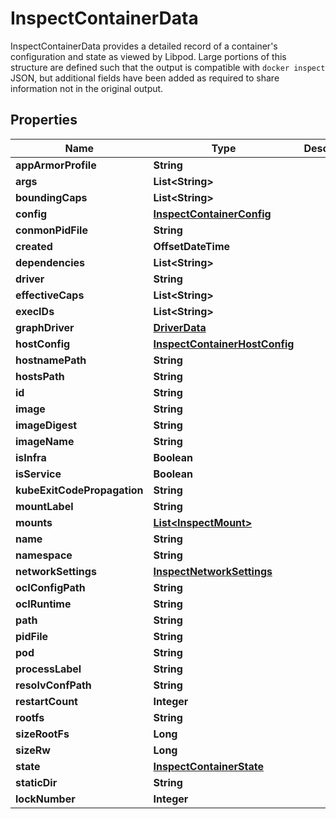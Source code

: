 

# InspectContainerData

InspectContainerData provides a detailed record of a container's configuration and state as viewed by Libpod. Large portions of this structure are defined such that the output is compatible with `docker inspect` JSON, but additional fields have been added as required to share information not in the original output.

## Properties

| Name | Type | Description | Notes |
|------------ | ------------- | ------------- | -------------|
|**appArmorProfile** | **String** |  |  [optional] |
|**args** | **List&lt;String&gt;** |  |  [optional] |
|**boundingCaps** | **List&lt;String&gt;** |  |  [optional] |
|**config** | [**InspectContainerConfig**](InspectContainerConfig.md) |  |  [optional] |
|**conmonPidFile** | **String** |  |  [optional] |
|**created** | **OffsetDateTime** |  |  [optional] |
|**dependencies** | **List&lt;String&gt;** |  |  [optional] |
|**driver** | **String** |  |  [optional] |
|**effectiveCaps** | **List&lt;String&gt;** |  |  [optional] |
|**execIDs** | **List&lt;String&gt;** |  |  [optional] |
|**graphDriver** | [**DriverData**](DriverData.md) |  |  [optional] |
|**hostConfig** | [**InspectContainerHostConfig**](InspectContainerHostConfig.md) |  |  [optional] |
|**hostnamePath** | **String** |  |  [optional] |
|**hostsPath** | **String** |  |  [optional] |
|**id** | **String** |  |  [optional] |
|**image** | **String** |  |  [optional] |
|**imageDigest** | **String** |  |  [optional] |
|**imageName** | **String** |  |  [optional] |
|**isInfra** | **Boolean** |  |  [optional] |
|**isService** | **Boolean** |  |  [optional] |
|**kubeExitCodePropagation** | **String** |  |  [optional] |
|**mountLabel** | **String** |  |  [optional] |
|**mounts** | [**List&lt;InspectMount&gt;**](InspectMount.md) |  |  [optional] |
|**name** | **String** |  |  [optional] |
|**namespace** | **String** |  |  [optional] |
|**networkSettings** | [**InspectNetworkSettings**](InspectNetworkSettings.md) |  |  [optional] |
|**ocIConfigPath** | **String** |  |  [optional] |
|**ocIRuntime** | **String** |  |  [optional] |
|**path** | **String** |  |  [optional] |
|**pidFile** | **String** |  |  [optional] |
|**pod** | **String** |  |  [optional] |
|**processLabel** | **String** |  |  [optional] |
|**resolvConfPath** | **String** |  |  [optional] |
|**restartCount** | **Integer** |  |  [optional] |
|**rootfs** | **String** |  |  [optional] |
|**sizeRootFs** | **Long** |  |  [optional] |
|**sizeRw** | **Long** |  |  [optional] |
|**state** | [**InspectContainerState**](InspectContainerState.md) |  |  [optional] |
|**staticDir** | **String** |  |  [optional] |
|**lockNumber** | **Integer** |  |  [optional] |



